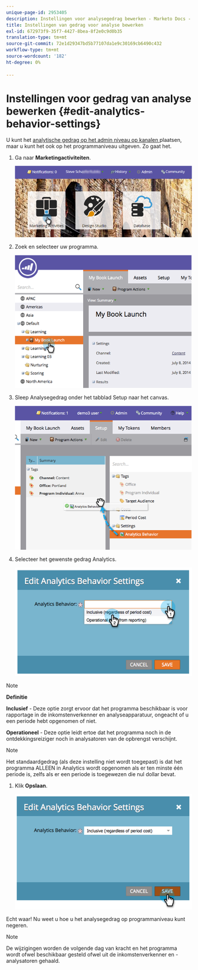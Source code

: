 ```yaml
---
unique-page-id: 2953405
description: Instellingen voor analysegedrag bewerken - Marketo Docs - Productdocumentatie
title: Instellingen van gedrag voor analyse bewerken
exl-id: 672973f9-35f7-4427-8bea-8f2e0c9d0b35
translation-type: tm+mt
source-git-commit: 72e1d29347bd5b77107da1e9c30169cb6490c432
workflow-type: tm+mt
source-wordcount: '182'
ht-degree: 0%

---
```


# Instellingen voor gedrag van analyse bewerken {#edit-analytics-behavior-settings}

U kunt het [analytische gedrag op het admin niveau op kanalen ](/help/marketo/product-docs/reporting/revenue-cycle-analytics/program-analytics/make-a-program-without-a-period-cost-available-in-revenue-explorer-and-analyzers.md) plaatsen, maar u kunt het ook op het programmaniveau uitgeven. Zo gaat het.

1. Ga naar **Marketingactiviteiten**.

   ![](assets/login-marketing-activities-2.png)

1. Zoek en selecteer uw programma.

   ![](assets/image2014-9-24-11-3a40-3a57.png)

1. Sleep Analysegedrag onder het tabblad Setup naar het canvas.

   ![](assets/image2014-9-24-11-3a41-3a2.png)

1. Selecteer het gewenste gedrag Analytics.

   ![](assets/image2014-9-24-11-3a42-3a0.png)

>[!NOTE]
>
>**Definitie**
>
>**Inclusief**  - Deze optie zorgt ervoor dat het programma beschikbaar is voor rapportage in de inkomstenverkenner en analyseapparatuur, ongeacht of u een periode hebt opgenomen of niet.
>
>**Operationeel**  - Deze optie leidt ertoe dat het programma noch in de ontdekkingsreiziger noch in analysatoren van de opbrengst verschijnt.

>[!NOTE]
>
>Het standaardgedrag (als deze instelling niet wordt toegepast) is dat het programma ALLEEN in Analytics wordt opgenomen als er ten minste één periode is, zelfs als er een periode is toegewezen die nul dollar bevat.

1. Klik **Opslaan**.

   ![](assets/image2014-9-24-11-3a42-3a6.png)

Echt waar! Nu weet u hoe u het analysegedrag op programmaniveau kunt negeren.

>[!NOTE]
>
>De wijzigingen worden de volgende dag van kracht en het programma wordt ofwel beschikbaar gesteld ofwel uit de inkomstenverkenner en -analysatoren gehaald.
